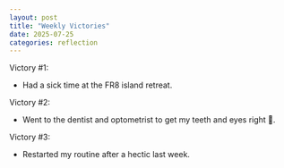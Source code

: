 ```yaml
---
layout: post
title: "Weekly Victories"
date: 2025-07-25
categories: reflection
---
```


Victory #1:

- Had a sick time at the FR8 island retreat.

Victory #2:

- Went to the dentist and optometrist to get my teeth and eyes right 💯.

Victory #3:

- Restarted my routine after a hectic last week.
